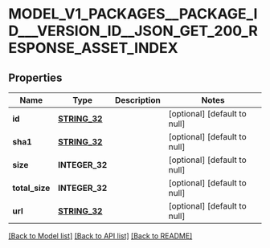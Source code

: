 # MODEL_V1_PACKAGES__PACKAGE_ID___VERSION_ID__JSON_GET_200_RESPONSE_ASSET_INDEX

## Properties
Name | Type | Description | Notes
------------ | ------------- | ------------- | -------------
**id** | [**STRING_32**](STRING_32.md) |  | [optional] [default to null]
**sha1** | [**STRING_32**](STRING_32.md) |  | [optional] [default to null]
**size** | **INTEGER_32** |  | [optional] [default to null]
**total_size** | **INTEGER_32** |  | [optional] [default to null]
**url** | [**STRING_32**](STRING_32.md) |  | [optional] [default to null]

[[Back to Model list]](../README.md#documentation-for-models) [[Back to API list]](../README.md#documentation-for-api-endpoints) [[Back to README]](../README.md)


